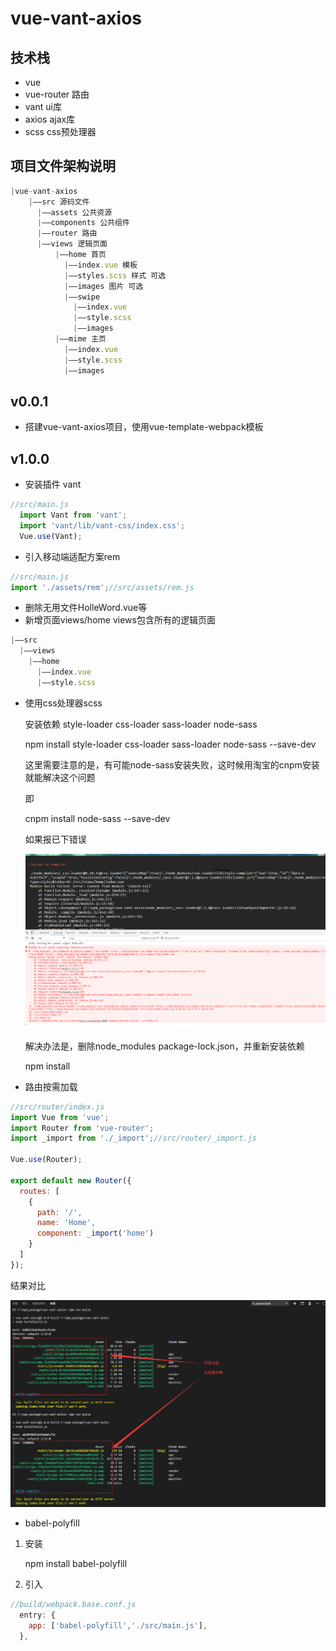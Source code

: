 # vue-vant-axios

## 技术栈

* vue
* vue-router 路由
* vant ui库
* axios ajax库
* scss css预处理器

## 项目文件架构说明

```js
|vue-vant-axios
    |——src 源码文件
      |——assets 公共资源
      |——components 公共组件
      |——router 路由
      |——views 逻辑页面
          |——home 首页
            |——index.vue 模板
            |——styles.scss 样式 可选
            |——images 图片 可选
            |——swipe
              |——index.vue
              |——style.scss
              |——images
          |——mime 主页
            |——index.vue
            |——style.scss
            |——images
```

## v0.0.1

* 搭建vue-vant-axios项目，使用vue-template-webpack模板

## v1.0.0

* 安装插件 vant
```js
//src/main.js
  import Vant from 'vant';
  import 'vant/lib/vant-css/index.css';
  Vue.use(Vant);
```
* 引入移动端适配方案rem
```js
//src/main.js
import './assets/rem';//src/assets/rem.js
```
* 删除无用文件HolleWord.vue等
* 新增页面views/home views包含所有的逻辑页面
```js
|——src
  |——views
    |——home
      |——index.vue
      |——style.scss
```
* 使用css处理器scss

  安装依赖 style-loader css-loader sass-loader node-sass

  npm install  style-loader css-loader sass-loader node-sass --save-dev

  这里需要注意的是，有可能node-sass安装失败，这时候用淘宝的cnpm安装就能解决这个问题

  即

  cnpm install node-sass --save-dev

  如果报已下错误

  ![](./dosc/images/1.scss.png)

  解决办法是，删除node_modules package-lock.json，并重新安装依赖

  npm install

* 路由按需加载
```js
//src/router/index.js
import Vue from 'vue';
import Router from 'vue-router';
import _import from './_import';//src/router/_import.js

Vue.use(Router);

export default new Router({
  routes: [
    {
      path: '/',
      name: 'Home',
      component: _import('home')
    }
  ]
});
```

结果对比

![](./dosc/images/2.router.png)

* babel-polyfill

1. 安装

   npm install babel-polyfill

2. 引入

```js
//build/webpack.base.conf.js
  entry: {
    app: ['babel-polyfill','./src/main.js'],
  },
```
